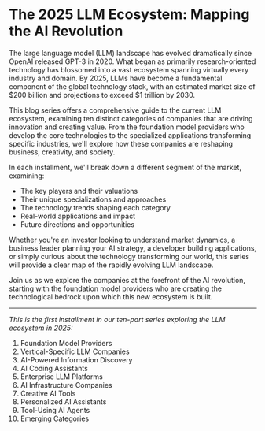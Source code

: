 # The 2025 LLM Ecosystem: Mapping the AI Revolution

The large language model (LLM) landscape has evolved dramatically since OpenAI released GPT-3 in 2020. What began as primarily research-oriented technology has blossomed into a vast ecosystem spanning virtually every industry and domain. By 2025, LLMs have become a fundamental component of the global technology stack, with an estimated market size of $200 billion and projections to exceed $1 trillion by 2030.

This blog series offers a comprehensive guide to the current LLM ecosystem, examining ten distinct categories of companies that are driving innovation and creating value. From the foundation model providers who develop the core technologies to the specialized applications transforming specific industries, we'll explore how these companies are reshaping business, creativity, and society.

In each installment, we'll break down a different segment of the market, examining:

- The key players and their valuations
- Their unique specializations and approaches
- The technology trends shaping each category
- Real-world applications and impact
- Future directions and opportunities

Whether you're an investor looking to understand market dynamics, a business leader planning your AI strategy, a developer building applications, or simply curious about the technology transforming our world, this series will provide a clear map of the rapidly evolving LLM landscape.

Join us as we explore the companies at the forefront of the AI revolution, starting with the foundation model providers who are creating the technological bedrock upon which this new ecosystem is built.

---

*This is the first installment in our ten-part series exploring the LLM ecosystem in 2025:*

1. Foundation Model Providers
2. Vertical-Specific LLM Companies 
3. AI-Powered Information Discovery
4. AI Coding Assistants
5. Enterprise LLM Platforms
6. AI Infrastructure Companies
7. Creative AI Tools
8. Personalized AI Assistants
9. Tool-Using AI Agents
10. Emerging Categories
